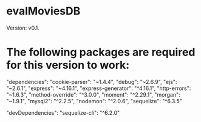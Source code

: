 # evalMoviesDB
Version: v0.1.  
# The following packages are required for this version to work:
"dependencies":
"cookie-parser": "~1.4.4",
"debug": "~2.6.9",
"ejs": "~2.6.1",
"express": "~4.16.1",
"express-generator": "^4.16.1",
"http-errors": "~1.6.3",
"method-override": "^3.0.0",
"moment": "^2.29.1",
"morgan": "~1.9.1",
"mysql2": "^2.2.5",
"nodemon": "^2.0.6",
"sequelize": "^6.3.5"

"devDependencies":
"sequelize-cli": "^6.2.0"